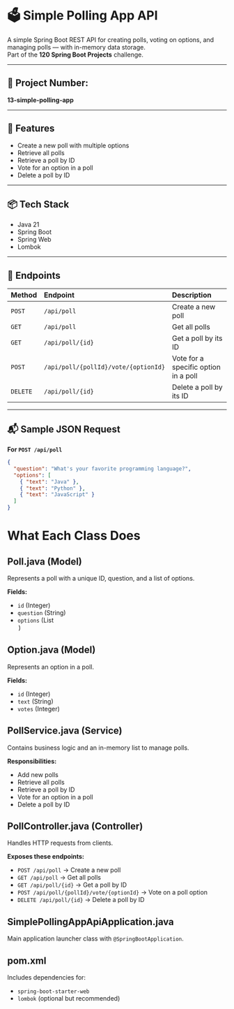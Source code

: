 # 🗳️ Simple Polling App API

A simple Spring Boot REST API for creating polls, voting on options, and managing polls — with in-memory data storage.  
Part of the **120 Spring Boot Projects** challenge.

---

## 📁 Project Number:
**13-simple-polling-app**

---

## 📖 Features

- Create a new poll with multiple options
- Retrieve all polls
- Retrieve a poll by ID
- Vote for an option in a poll
- Delete a poll by ID

---

## 📦 Tech Stack

- Java 21
- Spring Boot
- Spring Web
- Lombok

---

## 📑 Endpoints

| Method   | Endpoint                        | Description                            |
|:-----------|:--------------------------------|:-----------------------------------------|
| `POST`    | `/api/poll`                      | Create a new poll                        |
| `GET`     | `/api/poll`                      | Get all polls                            |
| `GET`     | `/api/poll/{id}`                 | Get a poll by its ID                     |
| `POST`    | `/api/poll/{pollId}/vote/{optionId}` | Vote for a specific option in a poll     |
| `DELETE`  | `/api/poll/{id}`                 | Delete a poll by its ID                  |

---

## 📬 Sample JSON Request

**For `POST /api/poll`**

```json
{
  "question": "What's your favorite programming language?",
  "options": [
    { "text": "Java" },
    { "text": "Python" },
    { "text": "JavaScript" }
  ]
}

```
# What Each Class Does

## Poll.java (Model)
Represents a poll with a unique ID, question, and a list of options.

**Fields:**
- `id` (Integer)
- `question` (String)
- `options` (List<Option>)

## Option.java (Model)
Represents an option in a poll.

**Fields:**
- `id` (Integer)
- `text` (String)
- `votes` (Integer)

## PollService.java (Service)
Contains business logic and an in-memory list to manage polls.

**Responsibilities:**
- Add new polls
- Retrieve all polls
- Retrieve a poll by ID
- Vote for an option in a poll
- Delete a poll by ID

## PollController.java (Controller)
Handles HTTP requests from clients.

**Exposes these endpoints:**
- `POST /api/poll` → Create a new poll
- `GET /api/poll` → Get all polls
- `GET /api/poll/{id}` → Get a poll by ID
- `POST /api/poll/{pollId}/vote/{optionId}` → Vote on a poll option
- `DELETE /api/poll/{id}` → Delete a poll by ID

## SimplePollingAppApiApplication.java
Main application launcher class with `@SpringBootApplication`.

## pom.xml
Includes dependencies for:
- `spring-boot-starter-web`
- `lombok` (optional but recommended)